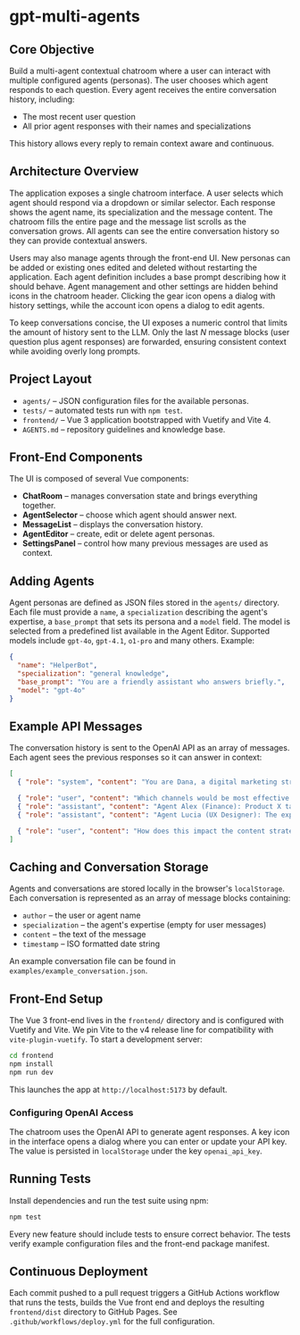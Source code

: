 # gpt-multi-agents

## Core Objective

Build a multi-agent contextual chatroom where a user can interact with multiple configured agents (personas). The user chooses which agent responds to each question. Every agent receives the entire conversation history, including:

- The most recent user question
- All prior agent responses with their names and specializations

This history allows every reply to remain context aware and continuous.

## Architecture Overview

The application exposes a single chatroom interface. A user selects which agent
should respond via a dropdown or similar selector. Each response shows the
agent name, its specialization and the message content. The chatroom fills the
entire page and the message list scrolls as the conversation grows. All agents can see the
entire conversation history so they can provide contextual answers.

Users may also manage agents through the front-end UI. New personas can be
added or existing ones edited and deleted without restarting the application.
Each agent definition includes a base prompt describing how it should behave.
Agent management and other settings are hidden behind icons in the chatroom
header. Clicking the gear icon opens a dialog with history settings, while the
account icon opens a dialog to edit agents.

To keep conversations concise, the UI exposes a numeric control that limits the
amount of history sent to the LLM. Only the last *N* message blocks (user
question plus agent responses) are forwarded, ensuring consistent context while
avoiding overly long prompts.

## Project Layout

- `agents/` – JSON configuration files for the available personas.
- `tests/` – automated tests run with `npm test`.
- `frontend/` – Vue 3 application bootstrapped with Vuetify and Vite 4.
- `AGENTS.md` – repository guidelines and knowledge base.

## Front-End Components

The UI is composed of several Vue components:

- **ChatRoom** – manages conversation state and brings everything together.
- **AgentSelector** – choose which agent should answer next.
- **MessageList** – displays the conversation history.
- **AgentEditor** – create, edit or delete agent personas.
- **SettingsPanel** – control how many previous messages are used as context.

## Adding Agents

Agent personas are defined as JSON files stored in the `agents/` directory. Each
file must provide a `name`, a `specialization` describing the agent's
expertise, a `base_prompt` that sets its persona and a `model` field. The model
is selected from a predefined list available in the Agent Editor. Supported
models include `gpt-4o`, `gpt-4.1`, `o1-pro` and many others.
Example:

```json
{
  "name": "HelperBot",
  "specialization": "general knowledge",
  "base_prompt": "You are a friendly assistant who answers briefly.",
  "model": "gpt-4o"
}
```

## Example API Messages

The conversation history is sent to the OpenAI API as an array of messages. Each
agent sees the previous responses so it can answer in context:

```json
[
  { "role": "system", "content": "You are Dana, a digital marketing strategist." },

  { "role": "user", "content": "Which channels would be most effective for product X?" },
  { "role": "assistant", "content": "Agent Alex (Finance): Product X targets a high-income audience, suggesting segmented campaigns on LinkedIn and Google Ads." },
  { "role": "assistant", "content": "Agent Lucia (UX Designer): The experience should prioritize mobile-first navigation, especially for social media access." },

  { "role": "user", "content": "How does this impact the content strategy?" }
]
```

## Caching and Conversation Storage

Agents and conversations are stored locally in the browser's `localStorage`.
Each conversation is represented as an array of message blocks containing:

- `author` – the user or agent name
- `specialization` – the agent's expertise (empty for user messages)
- `content` – the text of the message
- `timestamp` – ISO formatted date string

An example conversation file can be found in `examples/example_conversation.json`.

## Front-End Setup

The Vue 3 front-end lives in the `frontend/` directory and is configured with Vuetify and Vite. We pin Vite to the v4 release line for compatibility with `vite-plugin-vuetify`.
To start a development server:

```bash
cd frontend
npm install
npm run dev
```
This launches the app at `http://localhost:5173` by default.

### Configuring OpenAI Access

The chatroom uses the OpenAI API to generate agent responses. A key icon in the interface opens a dialog where you can enter or update your API key. The value is persisted in `localStorage` under the key `openai_api_key`.

## Running Tests

Install dependencies and run the test suite using npm:

```bash
npm test
```

Every new feature should include tests to ensure correct behavior. The tests verify example configuration files and the front-end package manifest.

## Continuous Deployment

Each commit pushed to a pull request triggers a GitHub Actions workflow that runs the tests, builds the Vue front end and deploys the resulting `frontend/dist` directory to GitHub Pages. See `.github/workflows/deploy.yml` for the full configuration.

